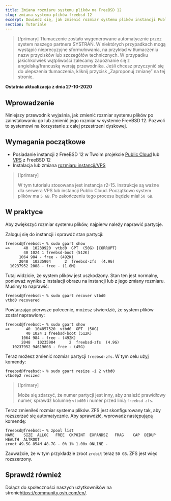 ```yaml
---
title: Zmiana rozmiaru systemu plików na FreeBSD 12
slug: zmiana-systemu-plików-freebsd-12
excerpt: Dowiedz się, jak zmienić rozmiar systemu plików instancji Public Cloud lub VPS na FreeBSD 12
section: Tutoriale
---
```


> [!primary]
> Tłumaczenie zostało wygenerowane automatycznie przez system naszego partnera SYSTRAN. W niektórych przypadkach mogą wystąpić nieprecyzyjne sformułowania, na przykład w tłumaczeniu nazw przycisków lub szczegółów technicznych. W przypadku jakichkolwiek wątpliwości zalecamy zapoznanie się z angielską/francuską wersją przewodnika. Jeśli chcesz przyczynić się do ulepszenia tłumaczenia, kliknij przycisk „Zaproponuj zmianę” na tej stronie.
> 

**Ostatnia aktualizacja z dnia 27-10-2020**

## Wprowadzenie

Niniejszy przewodnik wyjaśnia, jak zmienić rozmiar systemu plików po zainstalowaniu go lub zmienić jego rozmiar w systemie FreeBSD 12. Pozwoli to systemowi na korzystanie z całej przestrzeni dyskowej.

## Wymagania początkowe

 * Posiadanie instancji z FreeBSD 12 w Twoim projekcie [Public Cloud](https://www.ovhcloud.com/pl/public-cloud/) lub [VPS](https://www.ovhcloud.com/pl/vps/) z FreeBSD 12
 * Instalacja lub zmiana  [rozmiaru instancji/VPS](../zmiana_rozmiaru_instancji/)

> [!primary]
>
> W tym tutorialu stosowana jest instancja r2-15. Instrukcje są ważne dla serwera VPS lub instancji Public Cloud. Początkowo system plików ma `5 GB`. Po zakończeniu tego procesu będzie miał `50 GB`.
>

## W praktyce

Aby zwiększyć rozmiar systemu plików, najpierw należy naprawić partycje.

Zaloguj się do instancji i sprawdź stan partycji:

```
freebsd@freebsd:~ % sudo gpart show
=>      40  10239920  vtbd0  GPT  (50G) [CORRUPT]
        40 1024 1 freebsd-boot (512K)
      1064 984 - free - (492K)
      2048  10235904      2  freebsd-zfs  (4.9G)
  10237952 2008 - free - (1.0M)
```

Tutaj widzicie, że system plików jest uszkodzony. Stan ten jest normalny, ponieważ wynika z instalacji obrazu na instancji lub z jego zmiany rozmiaru. Musimy to naprawić:

```
freebsd@freebsd:~ % sudo gpart recover vtbd0
vtbd0 recovered
```

Powtarzając pierwsze polecenie, możesz stwierdzić, że system plików został naprawiony:

```
freebsd@freebsd:~ % sudo gpart show
=>       40  104857520  vtbd0  GPT  (50G)
         40 1024 1 freebsd-boot (512K)
       1064 984 - free - (492K)
       2048   10235904      2  freebsd-zfs  (4.9G)
   10237952 94619608 - free - (45G)
```

Teraz możesz zmienić rozmiar partycji `freebsd-zfs`. W tym celu użyj komendy:

```
freebsd@freebsd:~ % sudo gpart resize -i 2 vtbd0
vtbd0p2 resized
```

> [!primary]
>
> Może się zdarzyć, że numer partycji jest inny, aby znaleźć prawidłowy numer, sprawdź kolumnę `vtbd00` i numer przed linią `freebsd-zfs`.
>

Teraz zmieniłeś rozmiar systemu plików. ZFS jest skonfigurowany tak, aby rozszerzać się automatycznie. Aby sprawdzić, wprowadź następującą komendę:

```
freebsd@freebsd:~ % zpool list
NAME    SIZE  ALLOC   FREE  CKPOINT  EXPANDSZ   FRAG    CAP  DEDUP  HEALTH  ALTROOT
zroot 49.5G 854M 48.7G - 0% 1% 1.00x ONLINE -
```

Zauważcie, że w tym przykładzie zroot `zrobił` teraz `50 GB`. ZFS jest więc rozszerzony.

## Sprawdź również

Dołącz do społeczności naszych użytkowników na stronie<https://community.ovh.com/en/>.
